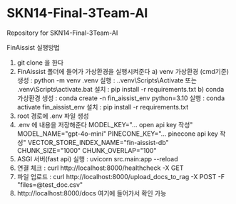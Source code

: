 # SKN14-Final-3Team-AI
Repository for SKN14-Final-3Team-AI

FinAissist 실행방법

1. git clone 을 한다 
2. FinAissist 폴더에 들어가 가상환경을 실행시켜준다 
	a) venv 가상환경 (cmd기준)
		생성 : python -m venv .venv
		실행 : .\.venv\Scripts\Activate 또는 .venv\Scripts\activate.bat 
		설치 : pip install -r requirements.txt
	b) conda 가상환경
		생성 : conda create -n fin_aissist_env python=3.10
		실행 : conda activate fin_aissist_env
		설치 : pip install -r requirements.txt
3. root 경로에 .env 파일 생성
4. .env 에 내용을 저장해준다 
	MODEL_KEY="... open api key 작성"
	MODEL_NAME="gpt-4o-mini"
	PINECONE_KEY="... pinecone api key 작성"
	VECTOR_STORE_INDEX_NAME="fin-aissist-db"
	CHUNK_SIZE="1000"
	CHUNK_OVERLAP="100"
5. ASGI 서버(fast api) 실행 : uvicorn src.main:app --reload
6. 연결 체크 : curl http://localhost:8000/healthcheck -X GET
7. 파일 업로드 : curl http://localhost:8000/upload_docs_to_rag -X POST -F "files=@test_doc.csv"
8. http://localhost:8000/docs 여기에 들어가서 확인 가능
